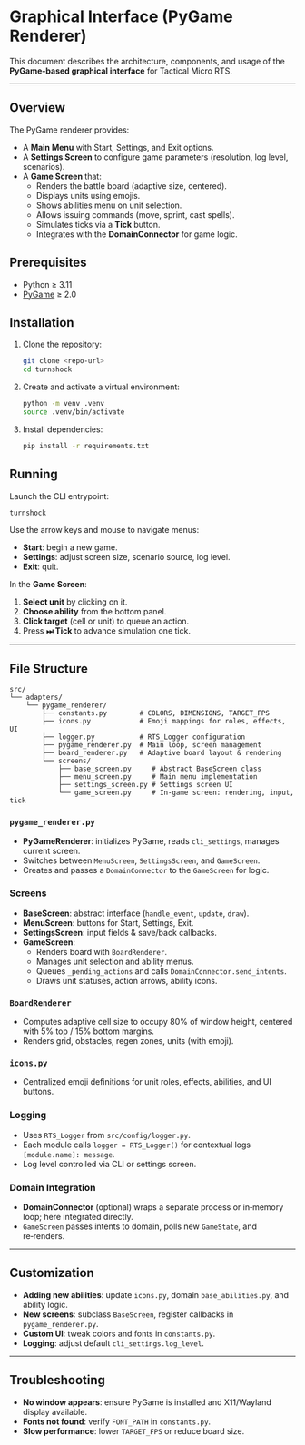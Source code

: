# Graphical Interface (PyGame Renderer)

This document describes the architecture, components, and usage of the **PyGame-based graphical interface** for Tactical Micro RTS.

---

## Overview

The PyGame renderer provides:
- A **Main Menu** with Start, Settings, and Exit options.
- A **Settings Screen** to configure game parameters (resolution, log level, scenarios).
- A **Game Screen** that:
  - Renders the battle board (adaptive size, centered).
  - Displays units using emojis.
  - Shows abilities menu on unit selection.
  - Allows issuing commands (move, sprint, cast spells).
  - Simulates ticks via a **Tick** button.
  - Integrates with the **DomainConnector** for game logic.

## Prerequisites

- Python ≥ 3.11
- [PyGame](https://www.pygame.org/) ≥ 2.0

## Installation

1. Clone the repository:
   ```bash
   git clone <repo-url>
   cd turnshock
   ```
2. Create and activate a virtual environment:
   ```bash
   python -m venv .venv
   source .venv/bin/activate
   ```
3. Install dependencies:
   ```bash
   pip install -r requirements.txt
   ```

## Running

Launch the CLI entrypoint:
```bash
turnshock
```
Use the arrow keys and mouse to navigate menus:
- **Start**: begin a new game.
- **Settings**: adjust screen size, scenario source, log level.
- **Exit**: quit.

In the **Game Screen**:
1. **Select unit** by clicking on it.
2. **Choose ability** from the bottom panel.
3. **Click target** (cell or unit) to queue an action.
4. Press **⏭ Tick** to advance simulation one tick.

---

## File Structure

```
src/
└── adapters/
    └── pygame_renderer/
        ├── constants.py        # COLORS, DIMENSIONS, TARGET_FPS
        ├── icons.py            # Emoji mappings for roles, effects, UI
        ├── logger.py           # RTS_Logger configuration
        ├── pygame_renderer.py  # Main loop, screen management
        ├── board_renderer.py   # Adaptive board layout & rendering
        └── screens/
            ├── base_screen.py     # Abstract BaseScreen class
            ├── menu_screen.py     # Main menu implementation
            ├── settings_screen.py # Settings screen UI
            └── game_screen.py     # In‑game screen: rendering, input, tick
```

### `pygame_renderer.py`

- **PyGameRenderer**: initializes PyGame, reads `cli_settings`, manages current screen.
- Switches between `MenuScreen`, `SettingsScreen`, and `GameScreen`.
- Creates and passes a `DomainConnector` to the `GameScreen` for logic.

### Screens

- **BaseScreen**: abstract interface (`handle_event`, `update`, `draw`).
- **MenuScreen**: buttons for Start, Settings, Exit.
- **SettingsScreen**: input fields & save/back callbacks.
- **GameScreen**:
  - Renders board with `BoardRenderer`.
  - Manages unit selection and ability menus.
  - Queues `_pending_actions` and calls `DomainConnector.send_intents`.
  - Draws unit statuses, action arrows, ability icons.

### `BoardRenderer`

- Computes adaptive cell size to occupy 80% of window height, centered with 5% top / 15% bottom margins.
- Renders grid, obstacles, regen zones, units (with emoji).

### `icons.py`

- Centralized emoji definitions for unit roles, effects, abilities, and UI buttons.

### Logging

- Uses `RTS_Logger` from `src/config/logger.py`.
- Each module calls `logger = RTS_Logger()` for contextual logs `[module.name]: message`.
- Log level controlled via CLI or settings screen.

### Domain Integration

- **DomainConnector** (optional) wraps a separate process or in‑memory loop; here integrated directly.
- `GameScreen` passes intents to domain, polls new `GameState`, and re‑renders.

---

## Customization

- **Adding new abilities**: update `icons.py`, domain `base_abilities.py`, and ability logic.
- **New screens**: subclass `BaseScreen`, register callbacks in `pygame_renderer.py`.
- **Custom UI**: tweak colors and fonts in `constants.py`.
- **Logging**: adjust default `cli_settings.log_level`.

---

## Troubleshooting

- **No window appears**: ensure PyGame is installed and X11/Wayland display available.
- **Fonts not found**: verify `FONT_PATH` in `constants.py`.
- **Slow performance**: lower `TARGET_FPS` or reduce board size.